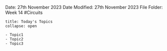 Date: 27th November 2023
Date Modified: 27th November 2023
File Folder: Week 14
#Circuits

```ad-abstract
title: Today's Topics
collapse: open

- Topic1
- Topic2
- Topic3

```
